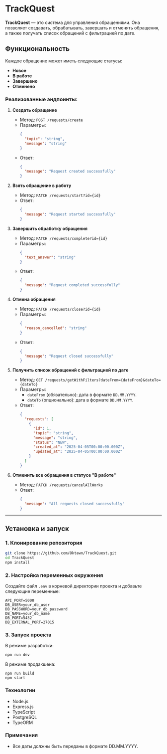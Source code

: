 # TrackQuest

**TrackQuest** — это система для управления обращениями. Она позволяет создавать, обрабатывать, завершать и отменять обращения, а также получать список обращений с фильтрацией по дате.

## Функциональность

Каждое обращение может иметь следующие статусы:  
- **Новое**  
- **В работе**  
- **Завершено**  
- **Отменено**

### Реализованные эндпоинты:

1. **Создать обращение**  
   - Метод: `POST /requests/create`  
   - Параметры:  
     ```json
     {
       "topic": "string",
       "message": "string"
     }
     ```
   - Ответ:  
     ```json
     {
       "message": "Request created successfully"
     }
     ```

2. **Взять обращение в работу**  
   - Метод: `PATCH /requests/start?id={id}`  
   - Ответ:  
     ```json
     {
       "message": "Request started successfully"
     }
     ```

3. **Завершить обработку обращения**  
   - Метод: `PATCH /requests/complete?id={id}`  
   - Параметры:  
     ```json
     {
       "text_answer": "string"
     }
     ```
   - Ответ:  
     ```json
     {
       "message": "Request completed successfully"
     }
     ```

4. **Отмена обращения**  
   - Метод: `PATCH /requests/close?id={id}`  
   - Параметры:  
     ```json
     {
       "reason_cancelled": "string"
     }
     ```
   - Ответ:  
     ```json
     {
       "message": "Request closed successfully"
     }
     ```

5. **Получить список обращений с фильтрацией по дате**  
   - Метод: `GET /requests/getWithFilters?dateFrom={dateFrom}&dateTo={dateTo}`  
   - Параметры:  
     - `dateFrom` (обязательно): дата в формате `DD.MM.YYYY`.  
     - `dateTo` (опционально): дата в формате `DD.MM.YYYY`.  
   - Ответ:  
     ```json
     {
       "requests": [
         {
           "id": 1,
           "topic": "string",
           "message": "string",
           "status": "NEW",
           "created_at": "2025-04-05T00:00:00.000Z",
           "updated_at": "2025-04-05T00:00:00.000Z"
         }
       ]
     }
     ```

6. **Отменить все обращения в статусе "В работе"**  
   - Метод: `PATCH /requests/cancelAllWorks`  
   - Ответ:  
     ```json
     {
       "message": "All requests closed successfully"
     }
     ```

---

## Установка и запуск

### 1. Клонирование репозитория
```bash
git clone https://github.com/Oktawn/TrackQuest.git
cd TrackQuest
npm install
```

### 2. Настройка переменных окружения
Создайте файл `.env` в корневой директории проекта и добавьте следующие переменные:
```plaintext
API_PORT=5000
DB_USER=your_db_user
DB_PASSWORD=your_db_password
DB_NAME=your_db_name
DB_PORT=5432
DB_EXTERNAL_PORT=27015
```

### 3. Запуск проекта

В режиме разработки:
```bash
npm run dev
```

В режиме продакшена:
```
npm run build
npm start
```

### Технологии
* Node.js
* Express.js
* TypeScript
* PostgreSQL
* TypeORM


### Примечания

* Все даты должны быть переданы в формате DD.MM.YYYY.